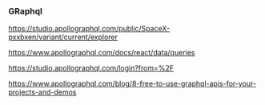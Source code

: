 ### GRaphql
https://studio.apollographql.com/public/SpaceX-pxxbxen/variant/current/explorer

https://www.apollographql.com/docs/react/data/queries

https://studio.apollographql.com/login?from=%2F

https://www.apollographql.com/blog/8-free-to-use-graphql-apis-for-your-projects-and-demos